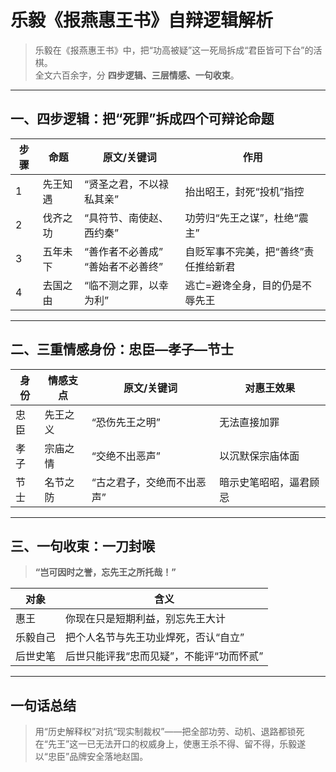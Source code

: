 # 乐毅《报燕惠王书》自辩逻辑解析

> 乐毅在《报燕惠王书》中，把“功高被疑”这一死局拆成“君臣皆可下台”的活棋。  
> 全文六百余字，分 **四步逻辑、三层情感、一句收束**。

---

## 一、四步逻辑：把“死罪”拆成四个可辩论命题

| 步骤 | 命题 | 原文/关键词 | 作用 |
|---|---|---|---|
| 1 | 先王知遇 | “贤圣之君，不以禄私其亲” | 抬出昭王，封死“投机”指控 |
| 2 | 伐齐之功 | “具符节、南使赵、西约秦” | 功劳归“先王之谋”，杜绝“震主” |
| 3 | 五年未下 | “善作者不必善成”<br>“善始者不必善终” | 自贬军事不完美，把“善终”责任推给新君 |
| 4 | 去国之由 | “临不测之罪，以幸为利” | 逃亡=避谗全身，目的仍是不辱先王 |

---

## 二、三重情感身份：忠臣—孝子—节士

| 身份 | 情感支点 | 原文/关键词 | 对惠王效果 |
|---|---|---|---|
| 忠臣 | 先王之义 | “恐伤先王之明” | 无法直接加罪 |
| 孝子 | 宗庙之情 | “交绝不出恶声” | 以沉默保宗庙体面 |
| 节士 | 名节之防 | “古之君子，交绝而不出恶声” | 暗示史笔昭昭，逼君顾忌 |

---

## 三、一句收束：一刀封喉

> **“岂可因时之誉，忘先王之所托哉！”**

| 对象 | 含义 |
|---|---|
| 惠王 | 你现在只是短期利益，别忘先王大计 |
| 乐毅自己 | 把个人名节与先王功业焊死，否认“自立” |
| 后世史笔 | 后世只能评我“忠而见疑”，不能评“功而怀贰” |

---

## 一句话总结

> 用“历史解释权”对抗“现实制裁权”——把全部功劳、动机、退路都锁死在“先王”这一已无法开口的权威身上，使惠王杀不得、留不得，乐毅遂以“忠臣”品牌安全落地赵国。